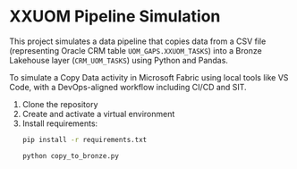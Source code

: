 # XXUOM Pipeline Simulation

This project simulates a data pipeline that copies data from a CSV file (representing Oracle CRM table `UOM_GAPS.XXUOM_TASKS`) into a Bronze Lakehouse layer (`CRM_UOM_TASKS`) using Python and Pandas.

To simulate a Copy Data activity in Microsoft Fabric using local tools like VS Code, with a DevOps-aligned workflow including CI/CD and SIT.

1. Clone the repository
2. Create and activate a virtual environment
3. Install requirements:
   ```bash
   pip install -r requirements.txt

   python copy_to_bronze.py
